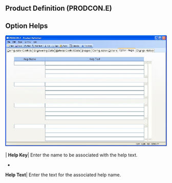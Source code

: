 ## Product Definition (PRODCON.E)
<PageHeader />

## Option Helps

![](./PRODCON-E-6.jpg)

| **Help Key**|  Enter the name to be associated with the help text.

-  
**Help Text**|  Enter the text for the associated help name.


<badge text= "Version 8.10.57 " vertical="middle" />

<PageFooter />
